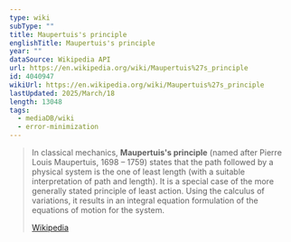```yaml
---
type: wiki
subType: ""
title: Maupertuis's principle
englishTitle: Maupertuis's principle
year: ""
dataSource: Wikipedia API
url: https://en.wikipedia.org/wiki/Maupertuis%27s_principle
id: 4040947
wikiUrl: https://en.wikipedia.org/wiki/Maupertuis%27s_principle
lastUpdated: 2025/March/18
length: 13048
tags:
  - mediaDB/wiki
  - error-minimization
---
```

> In classical mechanics, **Maupertuis's principle** (named after Pierre Louis Maupertuis, 1698 – 1759) states that the path followed by a physical system is the one of least length (with a suitable interpretation of path and length).  It is a special case of the more generally stated principle of least action.  Using the calculus of variations, it results in an integral equation formulation of the equations of motion for the system.
>
> [Wikipedia](https://en.wikipedia.org/wiki/Maupertuis's%20principle)